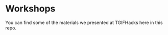 Workshops
=========
You can find some of the materials we presented at TGIFHacks here in this repo.

